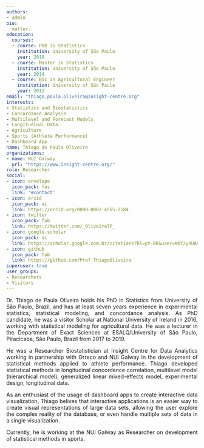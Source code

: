 ```yaml
---
authors:
- admin
bio: 
  matter.
education:
  courses:
  - course: PhD in Statistics
    institution: University of São Paulo
    year: 2018
  - course: Master in Statistics
    institution: University of São Paulo
    year: 2014
  - course: BSc in Agricultural Engineer
    institution: University of São Paulo
    year: 2012
email: "thiago.paula.oliveira@insight-centre.org"
interests:
- Statistics and Biostatistics
- Concordance Analysis
- Multilevel and Forecast Models
- Longitudinal Data
- Agriculture
- Sports (Athlete Performance)
- Dashboard App
name: Thiago de Paula Oliveira
organizations:
- name: NUI Galway
  url: "https://www.insight-centre.org/"
role: Researcher
social:
- icon: envelope
  icon_pack: fas
  link: '#contact'
- icon: orcid
  icon_pack: ai
  link: https://orcid.org/0000-0002-4555-2584
- icon: twitter
  icon_pack: fab
  link: https://twitter.com/_OliveiraTP_
- icon: google-scholar
  icon_pack: ai
  link: https://scholar.google.com.br/citations?hl=pt-BR&user=KKY2ynUAAAAJ
- icon: github
  icon_pack: fab
  link: https://github.com/Prof-ThiagoOliveira
superuser: true
user_groups:
- Researchers
- Visitors
---
```


<p align="justify">
Dr. Thiago de Paula Oliveira holds his PhD in Statistics from University of São Paulo,
Brazil, and has at least seven years experience in experimental
statistics, statistical modeling, and concordance analysis. As PhD candidate, he was a visitor
Scholar at National University of Ireland in 2016, working with
statistical modeling for agricultural data. He was a lecturer in the Department of Exact
Sciences at ESALQ/University of São Paulo, Piracicaba, São Paulo, Brazil from 2017 to 2019.
</p>

<p align="justify">
He was a Researcher Biostatistician at Insight 
Centre for Data Analytics working in partnership with Orreco and NUI
Galway in the development of statistical methods applied to athlete performance. 
Thiago developed statistical methods in longitudinal 
concordance correlation, multilevel model (hierarchical model), 
generalized linear mixed-effects model, experimental design, longitudinal
data. 
</p>

<p align="justify">
As an enthusiast of the usage of dashboard apps to create interactive data visualization, Thiago belives that interactive applications is an easier way to create visual representations of large data sets, allowing the user explore the complex reality of the database, or even handle multiple sets of data in a single visualization.
</p>

<p align="justify">
Currently, he is working at the NUI Galway as Researcher on development of statistical methods in sports.
</p>

